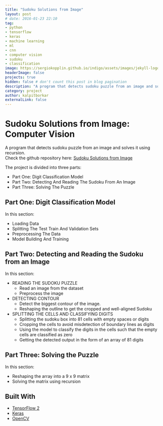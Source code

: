 ```yaml
---
title: "Sudoku Solutions from Image"
layout: post
# date: 2016-01-23 22:10
tag:
- python
- tensorflow
- keras
- machine learning
- ml
- cnn
- computer vision
- sudoku
- classification
image: https://sergiokopplin.github.io/indigo/assets/images/jekyll-logo-light-solid.png
headerImage: false
projects: true
hidden: false # don't count this post in blog pagination
description: "A program that detects sudoku puzzle from an image and solves it using recursion."
category: project
author: kalpitborkar
externalLink: false
---
```


# Sudoku Solutions from Image: Computer Vision
A program that detects sudoku puzzle from an image and solves it using recursion.\
Check the github repository here: [Sudoku Solutions from Image](https://github.com/kalpitborkar/Sudoku-Solutions-from-Image)

The project is divided into three parts:
  - Part One: Digit Classification Model
  - Part Two: Detecting And Reading The Sudoku From An Image
  - Part Three: Solving The Puzzle

## Part One: Digit Classification Model
In this section:
  - Loading Data
  - Splitting The Test Train And Validation Sets
  - Preprocessing The Data
  - Model Building And Training

## Part Two: Detecting and Reading the Sudoku from an Image
In this section:
- READING THE SUDOKU PUZZLE
  - Read an image from the dataset
  - Preprocess the image
- DETECTING CONTOUR
  - Detect the biggest contour of the image.
  - Reshaping the outline to get the cropped and well-aligned Sudoku
- SPLITTING THE CELLS AND CLASSIFYING DIGITS
  - Splitting the sudoku box into 81 cells with empty spaces or digits
  - Cropping the cells to avoid misdetection of boundary lines as digits
  - Using the model to classify the digits in the cells such that the empty cells are classified as zero
  - Getting the detected output in the form of an array of 81 digits

## Part Three: Solving the Puzzle
In this section:
  - Reshaping the array into a 9 x 9 matrix
  - Solving the matrix using recursion

## Built With
- [TensorFlow 2](https://www.tensorflow.org/)
- [Keras](https://www.tensorflow.org/api_docs/python/tf/keras)
- [OpenCV](https://opencv.org/)